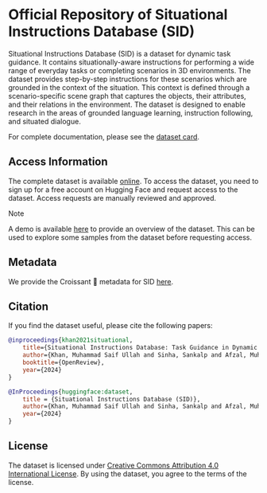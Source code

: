 # Official Repository of Situational Instructions Database (SID)

Situational Instructions Database (SID) is a dataset for dynamic task guidance. It contains situationally-aware
instructions for performing a wide range of everyday tasks or completing scenarios in 3D environments. The dataset
provides step-by-step instructions for these scenarios which are grounded in the context of the situation. This
context is defined through a scenario-specific scene graph that captures the objects, their attributes, and their
relations in the environment. The dataset is designed to enable research in the areas of grounded language learning,
instruction following, and situated dialogue.

For complete documentation, please see the [dataset card](DATASET_CARD.md).

## Access Information

The complete dataset is available [online](https://huggingface.co/datasets/saifkhichi96/sid). To access the dataset, you need to sign up for a free account on Hugging Face and request access to the dataset. Access requests are manually reviewed and approved.

> [!NOTE]
> A demo is available [here](https://blog.mindgarage.de/situational-instructions-database/) to provide an overview of the dataset. This can be used to explore some samples from the dataset before requesting access.

## Metadata

We provide the Croissant 🥐 metadata for SID [here](croissant.json).

## Citation

 If you find the dataset useful, please cite the following papers:

```bibtex
@inproceedings{khan2021situational,
    title={Situational Instructions Database: Task Guidance in Dynamic Environments},
    author={Khan, Muhammad Saif Ullah and Sinha, Sankalp and Afzal, Muhammad Zeshan and Stricker, Didier},
    booktitle={OpenReview},
    year={2024}
}
```

```bibtex
@InProceedings{huggingface:dataset,
    title = {Situational Instructions Database (SID)},
    author={Khan, Muhammad Saif Ullah and Sinha, Sankalp and Afzal, Muhammad Zeshan and Stricker, Didier},
    year={2024}
}
```

## License

The dataset is licensed under [Creative Commons Attribution 4.0 International License](https://creativecommons.org/licenses/by/4.0/). By using the dataset, you agree to the terms of the license.
